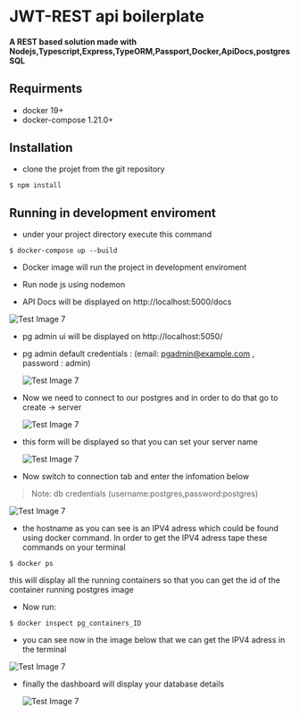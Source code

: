 # JWT-REST api boilerplate

#### A REST based solution made with Nodejs,Typescript,Express,TypeORM,Passport,Docker,ApiDocs,postgresSQL

## Requirments

-   docker 19+
-   docker-compose 1.21.0+

## Installation

-   clone the projet from the git repository

```
$ npm install
```

## Running in development enviroment

-   under your project directory execute this command

```
$ docker-compose up --build
```

-   Docker image will run the project in development enviroment

-   Run node js using nodemon

-   API Docs will be displayed on http://localhost:5000/docs<br/>

![Test Image 7](https://github.com/medaymenTN/ts-express-jwt-rest-api/blob/master/docs/6.png)<br/>

-   pg admin ui will be displayed on http://localhost:5050/

-   pg admin default credentials : (email: pgadmin@example.com , password : admin)<br/>

    ![Test Image 7](https://github.com/medaymenTN/ts-express-jwt-rest-api/blob/master/docs/1.png)<br/>

-   Now we need to connect to our postgres and in order to do that go to create -> server<br/>

    ![Test Image 7](https://github.com/medaymenTN/ts-express-jwt-rest-api/blob/master/docs/2.png)<br/>

-   this form will be displayed so that you can set your server name<br/>

    ![Test Image 7](https://github.com/medaymenTN/ts-express-jwt-rest-api/blob/master/docs/3..png)<br/>

-   Now switch to connection tab and enter the infomation below<br/>

> Note: db credentials (username:postgres,password:postgres)<br/>

![Test Image 7](https://github.com/medaymenTN/ts-express-jwt-rest-api/blob/master/docs/4.png)<br/>

-   the hostname as you can see is an IPV4 adress which could be found using docker command. In order to get the IPV4 adress tape these commands on your terminal

```
$ docker ps
```

this will display all the running containers so that you can get the id of the container running postgres image

-   Now run:

```
$ docker inspect pg_containers_ID
```

-   you can see now in the image below that we can get the IPV4 adress in the terminal<br/>

![Test Image 7](https://github.com/medaymenTN/ts-express-jwt-rest-api/blob/master/docs/3.png)<br/>

-   finally the dashboard will display your database details<br/>

    ![Test Image 7](https://github.com/medaymenTN/ts-express-jwt-rest-api/blob/master/docs/5.png)<br/>
